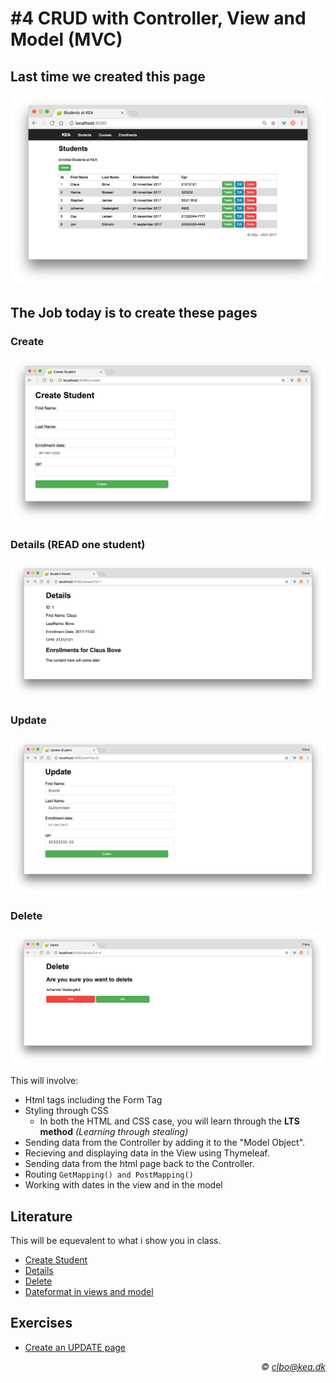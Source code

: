 # #4 CRUD with Controller, View and Model (MVC)

## Last time we created this page

![](./students_index.png)      

## The Job today is to create these pages
### Create  

![](./create.png)     

### Details (READ one student)    

![](./details.png)   

### Update    

![](./update.png)     

### Delete    

![](./delete.png)      


This will involve:

* Html tags including the Form Tag
* Styling through CSS
  * In both the HTML and CSS case, you will learn through the **LTS method** _(Learning through stealing)_ 
* Sending data from the Controller by adding it to the "Model Object".
* Recieving and displaying data in the View using Thymeleaf.
* Sending data from the html page back to the Controller.
* Routing ```` GetMapping() and PostMapping() ````     
* Working with dates in the view and in the model


## Literature
This will be equevalent to what i show you in class.

* [Create Student](https://github.com/dat17i/04_tutorial_create_student)
* [Details](https://github.com/dat17i/04_tutorial_details_student)
* [Delete](https://github.com/dat17i/04_tutorial_delete_student/blob/master/README.md)
* [Dateformat in views and model](https://github.com/dat17i/06_dateformating)

## Exercises

* [Create an UPDATE page](https://github.com/dat17i/04_exercise_update_student)


_<div align="right">&copy; clbo@kea.dk</div>_
